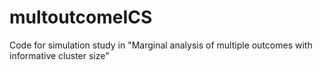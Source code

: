 # multoutcomeICS
Code for simulation study in "Marginal analysis of multiple outcomes with informative cluster size"
